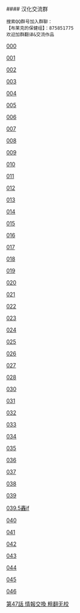 ﻿﻿#### 汉化交流群

```
搜索QQ群号加入群聊：
【布莱克的保健组】：875851775
欢迎加群翻译&交流作品
```



[000](/000.md) 

[001](/001.md) 

[002](/002.md) 

[003](/003.md) 

[004](/004.md) 

[005](/005.md) 

[006](/006.md) 

[007](/007.md) 

[008](/008.md) 

[009](/009.md) 

[010](/010.md) 

[011](/011.md) 

[012](/012.md) 

[013](/013.md) 

[014](/014.md) 

[015](/015.md) 

[016](/016.md) 

[017](/017.md) 

[018](/018.md) 

[019](/019.md) 

[020](/020.md) 

[021](/021.md) 

[022](/022.md) 

[023](/023.md) 

[024](/024.md) 

[025](/025.md) 

[026](/026.md) 

[027](/027.md) 

[028](/028.md) 

[030](/030.md) 

[031](/031.md) 

[032](/032.md) 

[033](/033.md) 

[034](/034.md) 

[035](/035.md) 

[036](/036.md) 

[037](/037.md) 

[038](/038.md) 

[039](/039.md) 

[039.5轟if](/039.5轟if.md) 

[040](/040.md) 

[041](/041.md) 

[042](/042.md) 

[043](/043.md) 

[044](/044.md) 

[045](/045.md) 

[046](/046.md) 

[第47話 情報交換 粗翻无校](/047.md) 

